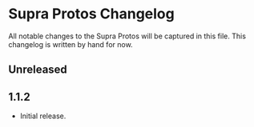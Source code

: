 # Supra Protos Changelog

All notable changes to the Supra Protos will be captured in this file. This changelog is written by hand for now.

## Unreleased

## 1.1.2
- Initial release.
